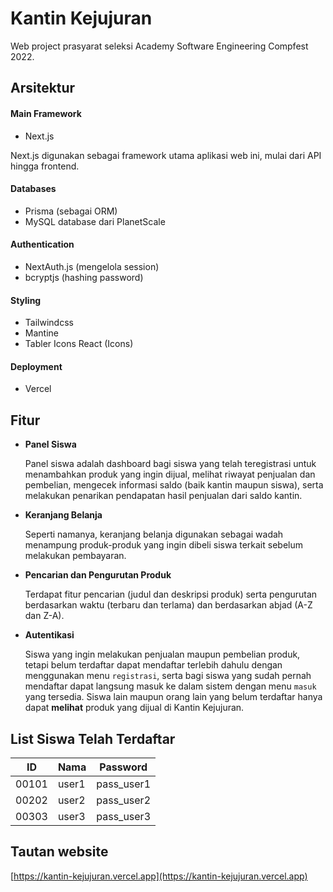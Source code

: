 # Kantin Kejujuran

Web project prasyarat seleksi Academy Software Engineering Compfest 2022.

## Arsitektur

#### Main Framework
- Next.js 

Next.js digunakan sebagai framework utama aplikasi web ini, mulai dari API hingga frontend.

#### Databases
- Prisma (sebagai ORM)
- MySQL database dari PlanetScale

#### Authentication
- NextAuth.js (mengelola session)
- bcryptjs (hashing password)

#### Styling
- Tailwindcss
- Mantine
- Tabler Icons React (Icons)

#### Deployment
- Vercel

## Fitur
- **Panel Siswa**

  Panel siswa adalah dashboard bagi siswa yang telah teregistrasi untuk menambahkan produk yang ingin dijual, melihat riwayat penjualan dan pembelian, mengecek informasi saldo (baik kantin maupun siswa), serta melakukan penarikan pendapatan hasil penjualan dari saldo kantin.
  
- **Keranjang Belanja**

  Seperti namanya, keranjang belanja digunakan sebagai wadah menampung produk-produk yang ingin dibeli siswa terkait sebelum melakukan pembayaran.
  
- **Pencarian dan Pengurutan Produk**

  Terdapat fitur pencarian (judul dan deskripsi produk) serta pengurutan berdasarkan waktu (terbaru dan terlama) dan berdasarkan abjad (A-Z dan Z-A).
  
- **Autentikasi**

  Siswa yang ingin melakukan penjualan maupun pembelian produk, tetapi belum terdaftar dapat mendaftar terlebih dahulu dengan menggunakan menu `registrasi`, serta bagi siswa yang sudah pernah mendaftar dapat langsung masuk ke dalam sistem dengan menu `masuk` yang tersedia. Siswa lain maupun orang lain yang belum terdaftar hanya dapat **melihat** produk yang dijual di Kantin Kejujuran.

## List Siswa Telah Terdaftar
| ID | Nama | Password |
| -- | -- | -- |
| 00101 | user1 | pass_user1 |
| 00202 | user2 | pass_user2 |
| 00303 | user3 | pass_user3 |

## Tautan website

[https://kantin-kejujuran.vercel.app](https://kantin-kejujuran.vercel.app)
